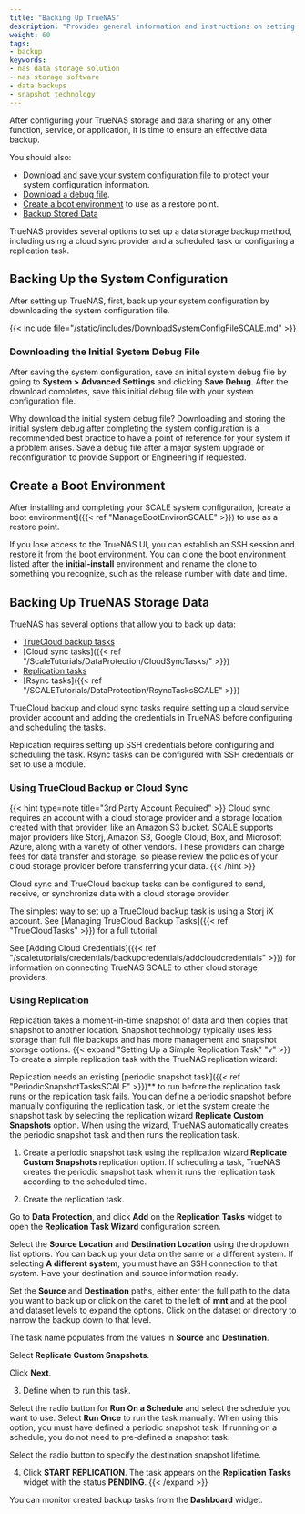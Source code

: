 ```yaml
---
title: "Backing Up TrueNAS"
description: "Provides general information and instructions on setting up data storage backups, saving the system configuration and initial system debug files, and creating a boot environment."
weight: 60
tags:
- backup
keywords:
- nas data storage solution
- nas storage software
- data backups
- snapshot technology
---
```


After configuring your TrueNAS storage and data sharing or any other function, service, or application, it is time to ensure an effective data backup.

You should also:

* [Download and save your system configuration file](#backing-up-the-system-configuration) to protect your system configuration information.
* [Download a debug file](#downloading-the-initial-system-debug-file).
* [Create a boot environment](#create-a-boot-environment) to use as a restore point.
* [Backup Stored Data](#backing-up-truenas-storage-data)

TrueNAS provides several options to set up a data storage backup method, including using a cloud sync provider and a scheduled task or configuring a replication task.

## Backing Up the System Configuration
After setting up TrueNAS, first, back up your system configuration by downloading the system configuration file.

{{< include file="/static/includes/DownloadSystemConfigFileSCALE.md" >}}

### Downloading the Initial System Debug File

After saving the system configuration, save an initial system debug file by going to **System > Advanced Settings** and clicking **Save Debug**. After the download completes, save this initial debug file with your system configuration file.

Why download the initial system debug file?
Downloading and storing the initial system debug after completing the system configuration is a recommended best practice to have a point of reference for your system if a problem arises. Save a debug file after a major system upgrade or reconfiguration to provide Support or Engineering if requested.

## Create a Boot Environment

After installing and completing your SCALE system configuration, [create a boot environment]({{< ref "ManageBootEnvironSCALE" >}}) to use as a restore point.

If you lose access to the TrueNAS UI, you can establish an SSH session and restore it from the boot environment.
You can clone the boot environment listed after the **initial-install** environment and rename the clone to something you recognize, such as the release number with date and time.

## Backing Up TrueNAS Storage Data

TrueNAS has several options that allow you to back up data:

* [TrueCloud backup tasks](#using-truecloud-backup-or-cloud-sync)
* [Cloud sync tasks]({{< ref "/ScaleTutorials/DataProtection/CloudSyncTasks/" >}})
* [Replication tasks](#using-replication)
* [Rsync tasks]({{< ref "/SCALETutorials/DataProtection/RsyncTasksSCALE" >}})

TrueCloud backup and cloud sync tasks require setting up a cloud service provider account and adding the credentials in TrueNAS before configuring and scheduling the tasks.

Replication requires setting up SSH credentials before configuring and scheduling the task. Rsync tasks can be configured with SSH credentials or set to use a module.

### Using TrueCloud Backup or Cloud Sync

{{< hint type=note title="3rd Party Account Required" >}}
Cloud sync requires an account with a cloud storage provider and a storage location created with that provider, like an Amazon S3 bucket.
SCALE supports major providers like Storj, Amazon S3, Google Cloud, Box, and Microsoft Azure, along with a variety of other vendors.
These providers can charge fees for data transfer and storage, so please review the policies of your cloud storage provider before transferring your data.
{{< /hint >}}

Cloud sync and TrueCloud backup tasks can be configured to send, receive, or synchronize data with a cloud storage provider.

The simplest way to set up a TrueCloud backup task is using a Storj iX account.
See [Managing TrueCloud Backup Tasks]({{< ref "TrueCloudTasks" >}}) for a full tutorial.

See [Adding Cloud Credentials]({{< ref "/scaletutorials/credentials/backupcredentials/addcloudcredentials" >}}) for information on connecting TrueNAS SCALE to other cloud storage providers.

### Using Replication
Replication takes a moment-in-time snapshot of data and then copies that snapshot to another location.
Snapshot technology typically uses less storage than full file backups and has more management and snapshot storage options.
{{< expand "Setting Up a Simple Replication Task" "v" >}}
To create a simple replication task with the TrueNAS replication wizard:

Replication needs an existing [periodic snapshot task]({{< ref "PeriodicSnapshotTasksSCALE" >}})** to run before the replication task runs or the replication task fails.
You can define a periodic snapshot before manually configuring the replication task, or let the system create the snapshot task by selecting the replication wizard **Replicate Custom Snapshots** option. When using the wizard, TrueNAS automatically creates the periodic snapshot task and then runs the replication task.

1. Create a periodic snapshot task using the replication wizard **Replicate Custom Snapshots** replication option.
 If scheduling a task, TrueNAS creates the periodic snapshot task when it runs the replication task according to the scheduled time.

2. Create the replication task.

 Go to **Data Protection**, and click **Add** on the **Replication Tasks** widget to open the **Replication Task Wizard** configuration screen.

 Select the **Source Location** and **Destination Location** using the dropdown list options.
You can back up your data on the same or a different system.
 If selecting **A different system**, you must have an SSH connection to that system. Have your destination and source information ready.

Set the **Source** and **Destination** paths, either enter the full path to the data you want to back up or click on the caret <i class="fa fa-caret-right" aria-hidden="true"></i> to the left of **mnt** and at the pool and dataset levels to expand the options. Click on the dataset or directory to narrow the backup down to that level.

 The task name populates from the values in **Source** and **Destination**.

 Select **Replicate Custom Snapshots**.

 Click **Next**.

3. Define when to run this task.

 Select the radio button for **Run On a Schedule** and select the schedule you want to use. Select **Run Once** to run the task manually.
When using this option, you must have defined a periodic snapshot task. If running on a schedule, you do not need to pre-defined a snapshot task.

 Select the radio button to specify the destination snapshot lifetime.

4. Click **START REPLICATION**. The task appears on the **Replication Tasks** widget with the status **PENDING**.
{{< /expand >}}

You can monitor created backup tasks from the **Dashboard** widget.
